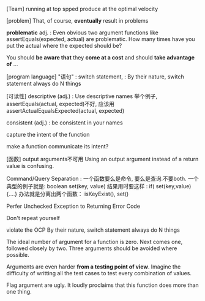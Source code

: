 [Team]
running at top spped
produce at the optimal velocity 

[problem]
That, of course, **eventually** result in problems

**problematic** adj.
: Even obvious two argument functions like assertEquals(expected, actual) are problematic.  How many times have you put the actual where the expected should be?

You should **be aware that** they **come at a cost** and should **take advantage of** ...



[program language]
"语句" : switch statement, 
: By their nature, switch statement always do N things


[可读性]
descriptive (adj.) : Use descriptive names
举个例子, assertEquals(actual, expected)不好, 应该用assertActualEqualsExpected(actual, expected)

consistent  (adj.) : be consistent in your names

capture the intent of the function

make a function communicate its intent?


[函数]
output arguments不可用
Using an output argument instead of a return value is confusing.

Command/Query Separation : 一个函数要么是命令, 要么是查询.不要both. 
一个典型的例子就是: boolean set(key, value)
结果用时要这样 : if( set(key,value) {....}
办法就是分离出两个函数： isKeyExist(), set()

Perfer Unchecked Exception to Returning Error Code

Don't repeat yourself

violate the OCP
By their nature, switch statement always do N things

The ideal number of argument for a function is zero. Next comes one, followed closely by two.  Three arguments should be avoided where possible.

Arguments are even harder **from a testing point of view**. Imagine the difficulty of writting all the test cases to test every combination of values.

Flag argument are ugly. It loudly proclaims that this function does more than one thing.

